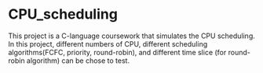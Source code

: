 # CPU_scheduling
This project is a C-language coursework that simulates the CPU scheduling. In this project, different numbers of CPU, different scheduling algorithms(FCFC, priority, round-robin), and different time slice (for round-robin algorithm) can be chose to test.
